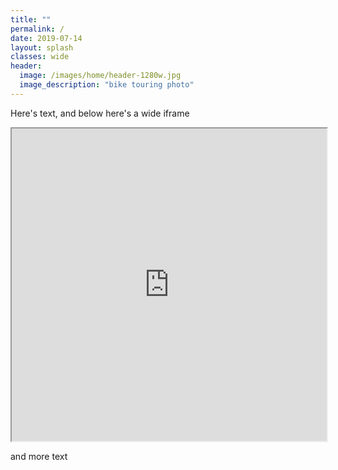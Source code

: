 ```yaml
---
title: ""
permalink: /
date: 2019-07-14
layout: splash
classes: wide
header:
  image: /images/home/header-1280w.jpg
  image_description: "bike touring photo"
---
```

Here's text, and below here's a wide iframe

<iframe src="https://jackdougherty.github.io/bikemapcode" width="100%" height="500px"></iframe>

and more text
